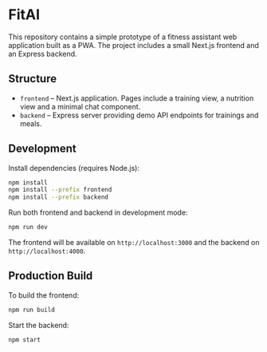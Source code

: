 # FitAI

This repository contains a simple prototype of a fitness assistant web application built as a PWA. The project includes a small Next.js frontend and an Express backend.

## Structure

- `frontend` – Next.js application. Pages include a training view, a nutrition view and a minimal chat component.
- `backend` – Express server providing demo API endpoints for trainings and meals.

## Development

Install dependencies (requires Node.js):

```bash
npm install
npm install --prefix frontend
npm install --prefix backend
```

Run both frontend and backend in development mode:

```bash
npm run dev
```

The frontend will be available on `http://localhost:3000` and the backend on `http://localhost:4000`.

## Production Build

To build the frontend:

```bash
npm run build
```

Start the backend:

```bash
npm start
```
